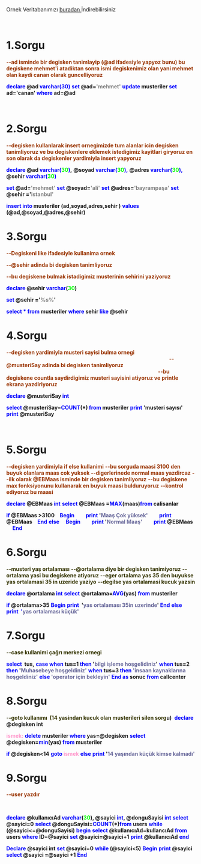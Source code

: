 &nbsp;

Ornek Veritabanımızı <a href="http://www.onurkaraduman.com/wp-content/uploads/deneme.rar">buradan </a>İndirebilirsiniz

&nbsp;
<h1>1.Sorgu</h1>
<span style="color: #993300;"><strong>--ad isminde bir degisken tanimlayip (@ad ifadesiyle yapyoz bunu) bu degiskene mehmet'i atadiktan sonra ismi degiskenimiz olan yani mehmet olan kaydi canan olarak guncelliyoruz</strong></span>

<strong><span style="color: #0000ff;">declare</span> @ad <span style="color: #0000ff;">varchar(30)</span></strong>
<strong><span style="color: #0000ff;">set</span> @ad=<span style="color: #808080;">'mehmet'</span></strong>
<strong><span style="color: #0000ff;">update</span> musteriler <span style="color: #0000ff;">set</span> ad='canan' <span style="color: #0000ff;">where</span> ad=@ad</strong>

&nbsp;
<h1>2.Sorgu</h1>
<span style="color: #993300;"><strong>--degisken kullanlarak insert ornegimizde tum alanlar icin degisken tanimliyoruz ve bu degiskenlere eklemek istedigimiz kayitlari giryoruz en son olarak da degiskenler yardimiyla insert yapyoruz</strong></span>

<strong><span style="color: #0000ff;">declare</span> @ad <span style="color: #0000ff;">varchar(<span style="color: #00ff00;">30</span>)</span>,</strong>
<strong> @soyad <span style="color: #0000ff;">varchar(<span style="color: #00ff00;">30</span>),</span></strong>
<strong> @adres <span style="color: #0000ff;">varchar(<span style="color: #00ff00;">30</span>),</span></strong>
<strong> @sehir <span style="color: #0000ff;">varchar(<span style="color: #00ff00;">30</span>)</span></strong>

<strong><span style="color: #0000ff;">set</span> @ad=<span style="color: #808080;">'mehmet'</span></strong>
<strong><span style="color: #0000ff;">set</span> @soyad=<span style="color: #808080;">'ali'</span></strong>
<strong><span style="color: #0000ff;">set</span> @adres=<span style="color: #808080;">'bayrampaşa'</span></strong>
<strong><span style="color: #0000ff;">set</span> @sehir ='<span style="color: #808080;">istanbul'</span></strong>

<strong><span style="color: #0000ff;">insert</span> <span style="color: #0000ff;">into</span> musteriler (ad,soyad,adres,sehir )</strong>
<strong><span style="color: #0000ff;">values</span> (@ad,@soyad,@adres,@sehir)</strong>
<h1>3.Sorgu</h1>
<span style="color: #993300;"><strong>--Degiskeni like ifadesiyle kullanima ornek</strong></span>

<strong><span style="color: #993300;">--@sehir adinda bi degisken tanimliyoruz </span></strong>

<strong><span style="color: #993300;">--bu degiskene bulmak istadigimiz musterinin sehirini yaziyoruz</span></strong>

<strong><span style="color: #0000ff;">declare</span> @sehir <span style="color: #0000ff;">varchar</span>(<span style="color: #00ff00;">30</span>)</strong>

<strong><span style="color: #0000ff;">set</span> @sehir ='<span style="color: #808080;">%s%</span>'</strong>

<strong><span style="color: #0000ff;">select</span> <span style="color: #0000ff;">*</span> <span style="color: #0000ff;">from</span> musteriler <span style="color: #0000ff;">where</span> sehir <span style="color: #0000ff;">like</span> @sehir</strong>
<h1>4.Sorgu</h1>
<strong><span style="color: #993300;">--degisken yardimiyla musteri sayisi bulma ornegi                                                                                                                                                                                    --@musteriSay adinda bi degisken tanimliyoruz                                                                                                                                                                                   --bu degiskene countla saydirdigimiz musteri sayisini atiyoruz ve printle ekrana yazdiriyoruz</span></strong>

<strong><span style="color: #0000ff;">declare</span> @musteriSay <span style="color: #0000ff;">int</span></strong>

<strong><span style="color: #0000ff;">select</span> @musteriSay=<span style="color: #0000ff;">COUNT</span>(*) <span style="color: #0000ff;">from</span> musteriler</strong>
<strong><span style="color: #0000ff;">print</span> 'musteri sayısı'</strong>
<strong><span style="color: #0000ff;">print</span> @musteriSay</strong>

&nbsp;
<h1>5.Sorgu</h1>
<span style="color: #993300;"><strong>--degisken yardimiyla if else kullanimi</strong></span>
<span style="color: #993300;"><strong>--bu sorguda maasi 3100 den buyuk olanlara maas cok yuksek </strong></span>
<span style="color: #993300;"><strong>--digerlerinede normal maas yazdircaz</strong></span>
<span style="color: #993300;"><strong>--ilk olarak @EBMaas isminde bir degisken tanimliyoruz</strong></span>
<span style="color: #993300;"><strong>--bu degiskene max fonksiyonunu kullanarak en buyuk maasi bulduruyoruz</strong></span>
<span style="color: #993300;"><strong>--kontrol ediyoruz bu maasi</strong></span>

<strong><span style="color: #0000ff;">declare</span> @EBMaas <span style="color: #0000ff;">int</span></strong>
<strong><span style="color: #0000ff;">select</span> @EBMaas =<span style="color: #0000ff;">MAX</span>(maas)<span style="color: #0000ff;">from</span> calisanlar</strong>

<strong><span style="color: #0000ff;">if</span> @EBMaas &gt;3100</strong>
<span style="color: #0000ff;"><strong>   Begin</strong></span>
<strong><span style="color: #0000ff;">        print</span> '<span style="color: #666699;">Maaş Çok yüksek'</span></strong>
<strong><span style="color: #0000ff;">        print</span> @EBMaas</strong>
<span style="color: #0000ff;"><strong>   End</strong></span>
<span style="color: #0000ff;"><strong>else</strong></span>
<span style="color: #0000ff;"><strong>    Begin </strong></span>
<strong><span style="color: #0000ff;">        print</span> '<span style="color: #666699;">Normal Maaş'</span></strong>
<strong><span style="color: #0000ff;">        print</span> @EBMaas</strong>
<span style="color: #0000ff;"><strong>     End</strong></span>
<h1>6.Sorgu</h1>
<strong><span style="color: #333300;">--musteri yaş ortalaması</span></strong>
<strong><span style="color: #333300;"> --@ortalama diye bir degisken tanimiyoruz</span></strong>
<strong><span style="color: #333300;"> --ortalama yasi bu degiskene atiyoruz</span></strong>
<strong><span style="color: #333300;"> --eger ortalama yas 35 den buyukse yas ortalamasi 35 in uzeride yaziyo</span></strong>
<strong><span style="color: #333300;"> --degilse yas ortalamasi kucuk yazsin</span></strong>

<strong><span style="color: #0000ff;"> declare</span> @ortalama <span style="color: #0000ff;">int</span></strong>
<strong><span style="color: #0000ff;"> select</span> @ortalama=<span style="color: #0000ff;">AVG</span>(yas) <span style="color: #0000ff;">from</span> musteriler</strong>

<strong><span style="color: #0000ff;"> if</span> @ortalama&gt;35</strong>
<span style="color: #0000ff;"><strong> Begin</strong></span>
<strong><span style="color: #0000ff;"> print </span> '<span style="color: #666699;">yas ortalaması 35in uzerinde</span>'</strong><span style="color: #0000ff;"><strong>
</strong></span><span style="color: #0000ff;"><strong> End</strong></span>
<span style="color: #0000ff;"><strong> else</strong></span>
<strong><span style="color: #0000ff;"> print  '</span><span style="color: #666699;">yas ortalaması küçük'</span></strong>
<h1>7.Sorgu</h1>
<span style="color: #333300;"><strong>--case kullanimi çağrı merkezi ornegi</strong></span>

<strong><span style="color: #0000ff;">select</span>  tus,</strong>
<span style="color: #0000ff;"><strong> case </strong></span>
<strong><span style="color: #0000ff;"> when</span> tus=1 <span style="color: #0000ff;">then</span> '<span style="color: #666699;">bilgi işleme hoşgelidiniz</span>'</strong>
<strong><span style="color: #0000ff;"> when</span> tus=2 <span style="color: #0000ff;">then</span> '<span style="color: #666699;">Muhasebeye hoşgeldiniz'</span></strong>
<strong><span style="color: #0000ff;"> when</span> tus=3 <span style="color: #0000ff;">then</span> <span style="color: #666699;">'insaan kaynaklarına hoşgeldiniz'</span></strong>
<strong><span style="color: #0000ff;"> else</span> <span style="color: #666699;">'operator için bekleyin'</span></strong>
<strong><span style="color: #0000ff;"> End</span> <span style="color: #0000ff;">as</span> sonuc <span style="color: #0000ff;">from</span> callcenter</strong>
<h1>8.Sorgu</h1>
<span style="color: #333300;">-</span><strong><span style="color: #333300;">-goto kullanımı  (14 yasindan kucuk olan musterileri silen sorg</span>u) </strong>
<strong><span style="color: #0000ff;">declare</span> @degisken int</strong>

<span style="color: #ff99cc;"><strong>ismek:</strong></span>
<strong><span style="color: #0000ff;">delete</span> musteriler <span style="color: #0000ff;">where</span> yas=@degisken</strong>
<strong><span style="color: #0000ff;">select</span> @degisken=<span style="color: #0000ff;">min</span>(yas) <span style="color: #0000ff;">from</span> musteriler</strong>

<strong><span style="color: #0000ff;">if</span> @degisken&lt;14</strong>
<strong><span style="color: #0000ff;">goto</span> <span style="color: #ff99cc;">ismek</span></strong>
<span style="color: #0000ff;"><strong>else</strong></span>
<strong><span style="color: #0000ff;">print</span> '<span style="color: #666699;">14 yaşından küçük kimse kalmadı'</span></strong>
<h1>9.Sorgu</h1>
<span style="color: #993300;"><strong>--user yazdır</strong></span>

&nbsp;

<strong><span style="color: #0000ff;">declare</span> @kullanıcıAd <span style="color: #0000ff;">varchar</span>(<span style="color: #00ff00;">30</span>), </strong>
<strong> @sayici <span style="color: #0000ff;">int</span>, @donguSayisi <span style="color: #0000ff;">int</span></strong>
<strong><span style="color: #0000ff;"> select</span> @sayici=0</strong>
<strong><span style="color: #0000ff;"> select</span> @donguSayisi=<span style="color: #0000ff;">COUNT</span>(*)<span style="color: #0000ff;">from</span> users</strong>
<strong><span style="color: #0000ff;"> while</span> (@sayici&lt;=@donguSayisi)</strong>
<span style="color: #0000ff;"><strong> begin</strong></span>
<strong><span style="color: #0000ff;"> select</span> @kullanıcıAd=kullancıAd <span style="color: #0000ff;">from</span> users </strong>
<strong><span style="color: #0000ff;"> where</span> ID=@sayici</strong>
<strong><span style="color: #0000ff;"> set</span> @sayici=@sayici+1</strong>
<strong><span style="color: #0000ff;"> print</span> @kullanıcıAd</strong>
<span style="color: #0000ff;"><strong> end </strong></span>

<strong><span style="color: #0000ff;"> Declare</span> @sayici int</strong>
<strong><span style="color: #0000ff;">set</span> @sayici=0</strong>
<strong><span style="color: #0000ff;">while</span> (@sayici&lt;5)</strong>
<span style="color: #0000ff;"><strong> Begin</strong></span>
<strong><span style="color: #0000ff;"> print</span> @sayici </strong>
<strong><span style="color: #0000ff;"> select</span> @sayici =@sayici +1</strong>
<span style="color: #0000ff;"><strong> End</strong></span>
<h1></h1>